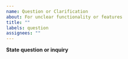 ```yaml
---
name: Question or Clarification
about: For unclear functionality or features
title: ""
labels: question
assignees: ""
---
```


**State question or inquiry**
